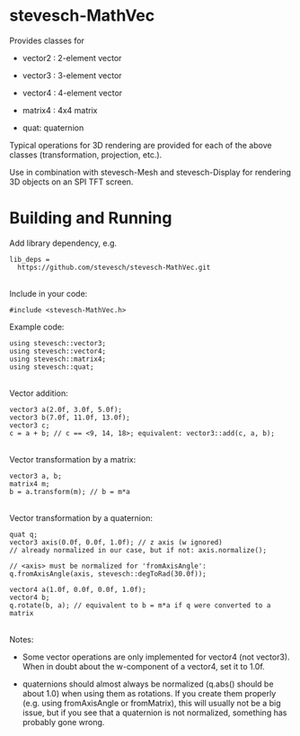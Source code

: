 # stevesch-MathVec

Provides classes for

  - vector2 : 2-element vector

  - vector3 : 3-element vector

  - vector4 : 4-element vector

  - matrix4 : 4x4 matrix

  - quat: quaternion


Typical operations for 3D rendering are provided for each of the above classes (transformation, projection, etc.).

Use in combination with stevesch-Mesh and stevesch-Display for rendering 3D objects on an SPI TFT screen.
# Building and Running

Add library dependency, e.g.

```
lib_deps = 
  https://github.com/stevesch/stevesch-MathVec.git
```

<br/>
Include in your code:

```
#include <stevesch-MathVec.h>
```

Example code:
```
using stevesch::vector3;
using stevesch::vector4;
using stevesch::matrix4;
using stevesch::quat;
```

<br/>
Vector addition:

```
vector3 a(2.0f, 3.0f, 5.0f);
vector3 b(7.0f, 11.0f, 13.0f);
vector3 c;
c = a + b; // c == <9, 14, 18>; equivalent: vector3::add(c, a, b);
```

<br/>
Vector transformation by a matrix:

```
vector3 a, b;
matrix4 m;
b = a.transform(m); // b = m*a
```

<br/>
Vector transformation by a quaternion:

```
quat q;
vector3 axis(0.0f, 0.0f, 1.0f); // z axis (w ignored)
// already normalized in our case, but if not: axis.normalize();

// <axis> must be normalized for 'fromAxisAngle':
q.fromAxisAngle(axis, stevesch::degToRad(30.0f));

vector4 a(1.0f, 0.0f, 0.0f, 1.0f);
vector4 b;
q.rotate(b, a); // equivalent to b = m*a if q were converted to a matrix
```
<br/>
Notes:

- Some vector operations are only implemented for vector4 (not vector3).  When in doubt about the w-component of a vector4, set it to 1.0f.

- quaternions should almost always be normalized (q.abs() should be about 1.0) when using them as rotations.  If you create them properly (e.g. using fromAxisAngle or fromMatrix), this will usually not be a big issue, but if you see that a quaternion is not normalized, something has probably gone wrong.
